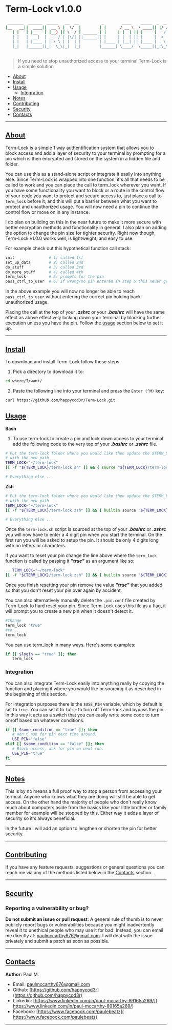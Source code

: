# Term-Lock v1.0.0

```bash
 _______  ______  _____   __  __          _        ____    _____  _  __
|__   __||  ____||  __ \ |  \/  |        | |      / __ \  / ____|| |/ /
   | |   | |__   | |__) || \  / | ______ | |     | |  | || |     | ' / 
   | |   |  __|  |  _  / | |\/| ||______|| |     | |  | || |     |  <  
   | |   | |____ | | \ \ | |  | |        | |____ | |__| || |____ | . \ 
   |_|   |______||_|  \_\|_|  |_|        |______| \____/  \_____||_|\_\
                                                   
```
> If you need to stop unauthorized access to your terminal Term-Lock is a simple solution

- [About](#about)
- [Install](#install)
- [Usage](#usage)
  - [Integration](#integration)
- [Notes](#notes)
- [Contributing](#contributing)
- [Security](#security)
- [Contacts](#contacts)

---

## [About](#about)

Term-Lock is a simple 1 way authentification system that allows you to block access and add a layer of security to your terminal by prompting for a pin which is then encrypted and stored on the system in a hidden file and folder.

You can use this as a stand-alone script or integrate it easily into anything else. Since Term-Lock is wrapped into one function, it's all that needs to be called to work and you can place the call to term_lock wherever you want. If you have some functionality you want to block or a route in the control flow of your code you want to protect and secure access to, just place a call to `term_lock` before it, and this will put a barrier between what you want to protect and unauthorized usage. You will now need a pin to continue the control flow or move on in any instance. 

I do plan on building on this in the near future to make it more secure with better encryption methods and functionality in general. I also plan on adding the option to change the pin size for tighter security. Right now though, Term-Lock v1.0.0 works well, is lightweight, and easy to use.  

For example check out this hypothetical function call stack: 
```bash
init               # 1) called 1st
set_up_data        # 2) called 2nd
do_stuff           # 3) called 3rd
do_more_stuff      # 4) called 4th
term_lock          # 5) prompts for the pin
pass_ctrl_to_user  # 6) If wrong/no pin entered in step 5 this never gets called.
```
In the above example you will now no longer be able to reach `pass_ctrl_to_user` without entering the correct pin holding back unauthorized usage.

Placing the call at the top of your ***.zshrc*** or your ***.bashrc*** will have the same effect as above effectively locking down your terminal by blocking further execution unless you have the pin. Follow the [usage](#usage) section below to set it up.

---

## [Install](#install)

To download and install Term-Lock follow these steps

1) Pick a directory to download it to:
```bash
cd where/I/want/
```

2) Paste the following line into your terminal and press the `Enter (^M)` key:
```bash
curl https://github.com/happycod3r/Term-Lock.git
```

## [Usage](#usage)


**Bash**

1) To use term-lock to create a pin and lock down access to your terminal add the following code to the very top of your ***.bashrc*** or ***.zshrc*** file.

```bash
# Put the term-lock folder where you would like then update the $TERM_LOCK variable
# with the new path
TERM_LOCK="~/term-lock"
[[ -f "${TERM_LOCK}/term-lock.sh" ]] && { source "${TERM_LOCK}/term-lock.sh"; term_lock; }

# Everything else ...
```

**Zsh**

```bash
# Put the term-lock folder where you would like then update the $TERM_LOCK variable
# with the new path
TERM_LOCK="~/term-lock"
[[ -f "${TERM_LOCK}/term-lock.zsh" ]] && { builtin source "${TERM_LOCK}/term-lock.zsh"; term_lock; }

# Everything else ...
```

Once the `term-lock.sh` script is sourced at the top of your ***.bashrc*** or ***.zshrc*** you will now have to enter a 4 digit pin when you start the terminal.
On the first run you will be asked to setup the pin. It should be only 4 digits long with no letters or characters.

If you want to reset your pin change the line above where the `term_lock` function is called by passing it ***"true"*** as an argument like so:

```bash
   TERM_LOCK="~/term-lock"
[[ -f "${TERM_LOCK}/term-lock.zsh" ]] && { builtin source "${TERM_LOCK}/term-lock.zsh"; term_lock "true"; }
```

Once you finish resetting your pin remove the value ***"true"*** that you added so that you don't reset your pin over again by accident.

You can also alternatively manually delete the `.pin.conf` file created by Term-Lock to hard reset your pin.
Since Term-Lock uses this file as a flag, it will prompt you to create a new pin when it doesn't detect it.


```bash 
#Change 
term_lock "true"
#to...
term_lock


```

You can use term_lock in many ways. Here's some examples:

```bash
if [[ $login == "true" ]]; then
   term_lock

```

### Integration
 
You can also integrate Term-Lock easily into anything really by copying the function and placing it where you would like or sourcing it as described in the beginning of this section.

For integration purposes there is the `$USE_PIN` variable, which by default is set to `true`.
You can set it to `false` to turn off Term-lock and bypass the pin. In this way it acts as a switch that you can easily write some code to turn on/off based on whatever conditions. 

```bash 
if [[ $some_condition == "true" ]]; then
   # Won't ask for pin next time around.
   USE_PIN="false"
elif [[ $some_condition == "false" ]]; then
   # Block access, ask for pin on next run.
   USE_PIN="true"
fi
```

---

## [Notes](#notes) 

This is by no means a full proof way to stop a person from accessing your termnal. Anyone who knows what they are doing will still be able to get access. On the other hand the majority of people who don't really know much about computers aside from the basics like your little brother or family member for example will be stopped by this.
Either way it adds a layer of security so it's always beneficial.

In the future I will add an option to lengthen or shorten the pin for better security.

---

## [Contributing](#contributing)

If you have any feature requests, suggestions or general questions you can reach me via any of the methods listed below in the [Contacts](#contacts) section.

---

## [Security](#security)

### Reporting a vulnerability or bug?

**Do not submit an issue or pull request**: A general rule of thumb is to never publicly report bugs or vulnerabilities because you might inadvertently reveal it to unethical people who may use it for bad. Instead, you can email me directly at: [paulmccarthy676@gmail.com](mailto:paulmccarthy676@gmail.com). I will deal with the issue privately and submit a patch as soon as possible.

---

## [Contacts](#contacts)

**Author:** Paul M.

* Email: [paulmccarthy676@gmail.com](mailto:paulmccarthy676@gmail.com)
* Github: [https://github.com/happycod3r](https://github.com/happycod3r)
* Linkedin: [https://www.linkedin.com/in/paul-mccarthy-89165a269/]( https://www.linkedin.com/in/paul-mccarthy-89165a269/)
* Facebook: [https://www.facebook.com/paulebeatz]( https://www.facebook.com/paulebeatz)

---
